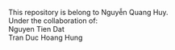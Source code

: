 This repository is belong to Nguyễn Quang Huy.  
Under the collaboration of:  
Nguyen Tien Dat       
Tran Duc Hoang Hung   
